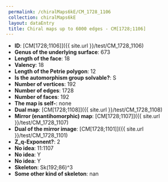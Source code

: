 ```yaml
--- 
 permalink: /chiralMaps6kE/CM_1728_1106 
 collection: chiralMaps6kE
 layout: dataEntry
 title: Chiral maps up to 6000 edges - CM[1728;1106]
---
```


- **ID**: [CM[1728;1106]]({{ site.url }}/test/CM_1728_1106)
- **Genus of the underlying surface**: 673
- **Length of the face**: 18
- **Valency**: 18
- **Length of the Petrie polygon**: 12
- **Is the automorphism group solvable?**: S
- **Number of vertices**: 192
- **Number of edges**: 1728
- **Number of faces**: 192
- **The map is self-**: none
- **Dual map**: [CM[1728;1108]]({{ site.url }}/test/CM_1728_1108)
- **Mirror (enantihomorphic) map**: [CM[1728;1107]]({{ site.url }}/test/CM_1728_1107)
- **Dual of the mirror image**: [CM[1728;1101]]({{ site.url }}/test/CM_1728_1101)
- **Z_q-Exponent?**: 2
- **No idea**:  11:1107
- **No idea**: Y
- **No idea**: Y
- **Skeleton**: Sk(192;86)^3
- **Some other kind of skeleton**: nan
